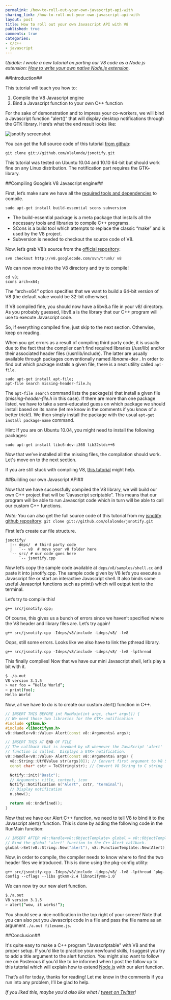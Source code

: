 ```yaml
---
permalink: /how-to-roll-out-your-own-javascript-api-with
sharing_link: /how-to-roll-out-your-own-javascript-api-with
layout: post
title: How to roll out your own Javascript API with V8
published: true
comments: true
categories:
- c/c++
- javascript
---
```

<p><em>Update: I wrote a new tutorial on porting our V8 code as a Node.js extension: <a href="http://syskall.com/how-to-write-your-own-native-nodejs-extension">How to write your own native Node.js extension</a>.</em></p>

##Introduction##

This tutorial will teach you how to:

1. Compile the V8 Javascript engine
2. Bind a Javascript function to your own C++ function

For the sake of demonstration and to impress your co-workers, we will bind a Javascript function "alert()“ that will display desktop notifications through the GTK library. Here’s what the end result looks like:

![jsnotify screenshot](http://i.imgur.com/nUsWG.png)

You can get the full source code of this tutorial [from github](https://github.com/olalonde/jsnotify):

    git clone git://github.com/olalonde/jsnotify.git

This tutorial was tested on Ubuntu 10.04 and 10.10 64-bit but should work fine on any Linux distribution. The notification part requires the GTK+ library.

##Compiling Google’s V8 Javascript engine##

First, let’s make sure we have all the [required tools and dependencies](http://code.google.com/apis/v8/build.html) to compile.

    sudo apt-get install build-essential scons subversion


 - The build-essential package is a meta package that installs all the necessary tools and libraries to compile C++ programs.
 - SCons is a build tool which attempts to replace the classic “make” and is used by the V8 project.
 - Subversion is needed to checkout the source code of V8.

Now, let’s grab V8’s source from the [official repository](http://code.google.com/p/v8/wiki/Source?tm=4):

    svn checkout http://v8.googlecode.com/svn/trunk/ v8

We can now move into the V8 directory and try to compile!

    cd v8;
    scons arch=x64;

The “arch=x64” option specifies that we want to build a 64-bit version of V8 (the default value would be 32-bit otherwise).

If V8 compiled fine, you should now have a libv8.a file in your v8/ directory. As you probably guessed, libv8.a is the library that our C++ program will use to execute Javascript code.

So, if everything compiled fine, just skip to the next section. Otherwise, keep on reading.

When you get errors as a result of compiling third party code, it is usually due to the fact that the compiler can’t find required libraries (/usr/lib) and/or their associated header files (/usr/lib/include). The latter are usually available through packages conventionally named *libname*-dev . In order to find out which package installs a given file, there is a neat utility called `apt-file`.

    sudo apt-get install apt-file;
    apt-file search missing-header-file.h;

The `apt-file search` command lists the package(s) that install a given file (*missing-header-file.h* in this case). If there are more than one package listed, we have to take a semi-educated guess on which package we should install based on its name (let me know in the comments if you know of a better trick!). We then simply install the package with the usual `apt-get install package-name` command.

Hint: If you are on Ubuntu 10.04, you might need to install the following packages:

    sudo apt-get install libc6-dev-i368 lib32stdc++6

Now that we’ve installed all the missing files, the compilation should work. Let's move on to the next section.

If you are still stuck with compiling V8, [this tutorial](http://www.travisswicegood.com/2009/07/11/compiling-node-js-olibc6-dev-i368n-ubuntu-9-04/) might help.

##Building our own Javascript API##

Now that we have successfully compiled the V8 library, we will build our own C++ project that will be “Javascript scriptable”. This means that our program will be able to run Javascript code which in turn will be able to call our custom C++ functions.

*Note:* You can also get the full source code of this tutorial from my [jsnotify github repository]((https://github.com/olalonde/jsnotify)): `git clone git://github.com/olalonde/jsnotify.git`

First let’s create our file structure.

    jsnotify/
      |-- deps/  # third party code
      |   `-- v8  # move your v8 folder here
      `-- src/ # our code goes here
          `-- jsnotify.cpp

Now let’s copy the sample code available at `deps/v8/samples/shell.cc` and paste it into jsnotify.cpp. The sample code given by V8 let’s you execute a Javascript file or start an interactive Javascript shell. It also binds some useful Javascript functions such as print() which will output text to the terminal.

Let’s try to compile this!

    g++ src/jsnotify.cpp;

Of course, this gives us a bunch of errors since we haven’t specified where the V8 header and library files are. Let’s try again!

    g++ src/jsnotify.cpp -Ideps/v8/include -Ldeps/v8/ -lv8

Oops, still some errors. Looks like we also have to link the pthread library.

    g++ src/jsnotify.cpp -Ideps/v8/include -Ldeps/v8/ -lv8 -lpthread

This finally compiles! Now that we have our mini Javascript shell, let’s play a bit with it.

```bash
$ ./a.out
V8 version 3.1.5
> var foo = “Hello World”;
> print(foo);
Hello World
```

Now, all we have to do is to create our custom alert() function in C++.

```cpp
// INSERT THIS BEFORE int RunMain(int argc, char* argv[]) {
// We need those two libraries for the GTK+ notification
#include <gtkmm.h>
#include <libnotifymm.h>
v8::Handle<v8::Value> Alert(const v8::Arguments& args);

// INSERT THIS AT END OF FILE
// The callback that is invoked by v8 whenever the JavaScript 'alert'
// function is called.  Displays a GTK+ notification.
v8::Handle<v8::Value> Alert(const v8::Arguments& args) {
  v8::String::Utf8Value str(args[0]); // Convert first argument to V8 String
  const char* cstr = ToCString(str); // Convert V8 String to C string

  Notify::init("Basic");
  // Arguments: title, content, icon
  Notify::Notification n("Alert", cstr, "terminal");
  // Display notification
  n.show();

  return v8::Undefined();
}
```

Now that we have our Alert C++ function, we need to tell V8 to bind it to the Javascript alert() function. This is done by adding the following code in the RunMain function:

```cpp
// INSERT AFTER v8::Handle<v8::ObjectTemplate> global = v8::ObjectTemplate::New();
// Bind the global 'alert' function to the C++ Alert callback.
global->Set(v8::String::New("alert"), v8::FunctionTemplate::New(Alert));
```

Now, in order to compile, the compiler needs to know where to find the two header files we introduced. This is done using the pkg-config utility:

    g++ src/jsnotify.cpp -Ideps/v8/include -Ldeps/v8/ -lv8 -lpthread `pkg-config --cflags --libs gtkmm-2.4 libnotifymm-1.0`

We can now try our new alert function.

```bash
$./a.out
V8 version 3.1.5
> alert(“wow, it works!”);
```

You should see a nice notification in the top right of your screen! Note that you can also put you Javascript code in a file and pass the file name as an argument `./a.out filename.js`.

##Conclusion##

It's quite easy to make a C++ program "Javascriptable" with V8 and the proper setup. If you'd like to practice your newfound skills, I suggest you try to add a title argument to the alert function. You might also want to follow me on Posterous if you'd like to be informed when I post the follow up to this tutorial which will explain how to extend [Node.js](http://nodejs.org/) with our alert function.

That’s all for today, thanks for reading! Let me know in the comments if you run into any problem, I’ll be glad to help.

*If you liked this, maybe you'd also like what I [tweet on Twitter](http://twitter.com/o_lalonde)!*
